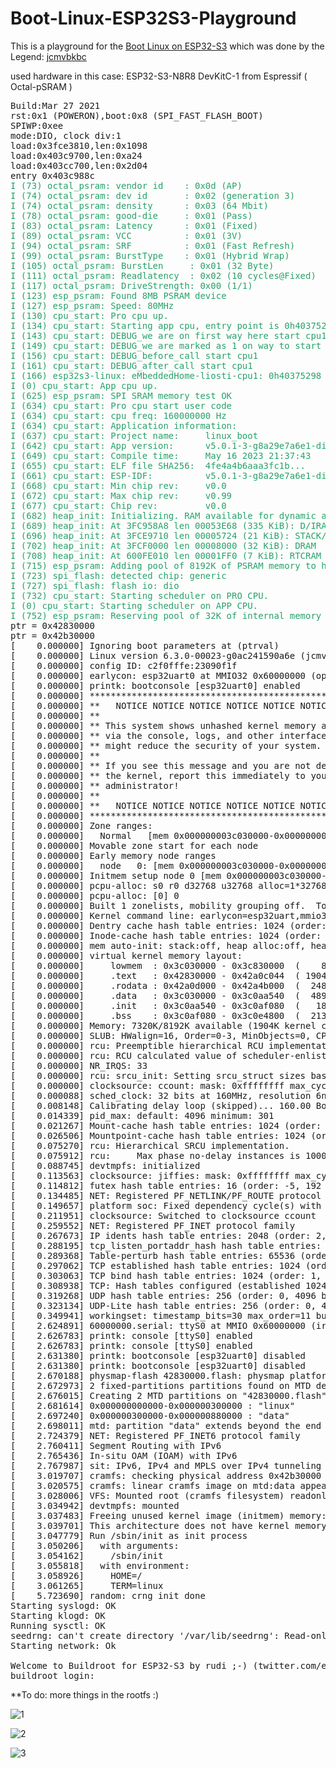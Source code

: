 # Boot-Linux-ESP32S3-Playground
This is a playground for the [Boot Linux on ESP32-S3](http://wiki.osll.ru/doku.php/etc:users:jcmvbkbc:linux-xtensa:esp32s3) which was done by the Legend: [jcmvbkbc](https://github.com/jcmvbkbc) 

used hardware in this case: ESP32-S3-N8R8 DevKitC-1 from Espressif ( Octal-pSRAM ) 

<pre>Build:Mar 27 2021
rst:0x1 (POWERON),boot:0x8 (SPI_FAST_FLASH_BOOT)
SPIWP:0xee
mode:DIO, clock div:1
load:0x3fce3810,len:0x1098
load:0x403c9700,len:0xa24
load:0x403cc700,len:0x2d04
entry 0x403c988c
<font color="#26A269">I (73) octal_psram: vendor id    : 0x0d (AP)</font>
<font color="#26A269">I (74) octal_psram: dev id       : 0x02 (generation 3)</font>
<font color="#26A269">I (74) octal_psram: density      : 0x03 (64 Mbit)</font>
<font color="#26A269">I (78) octal_psram: good-die     : 0x01 (Pass)</font>
<font color="#26A269">I (83) octal_psram: Latency      : 0x01 (Fixed)</font>
<font color="#26A269">I (89) octal_psram: VCC          : 0x01 (3V)</font>
<font color="#26A269">I (94) octal_psram: SRF          : 0x01 (Fast Refresh)</font>
<font color="#26A269">I (99) octal_psram: BurstType    : 0x01 (Hybrid Wrap)</font>
<font color="#26A269">I (105) octal_psram: BurstLen     : 0x01 (32 Byte)</font>
<font color="#26A269">I (111) octal_psram: Readlatency  : 0x02 (10 cycles@Fixed)</font>
<font color="#26A269">I (117) octal_psram: DriveStrength: 0x00 (1/1)</font>
<font color="#26A269">I (123) esp_psram: Found 8MB PSRAM device</font>
<font color="#26A269">I (127) esp_psram: Speed: 80MHz</font>
<font color="#26A269">I (130) cpu_start: Pro cpu up.</font>
<font color="#26A269">I (134) cpu_start: Starting app cpu, entry point is 0h40375298 greeting to the stuff :)</font>
<font color="#26A269">I (143) cpu_start: DEBUG_we are on first way here start cpu1</font>
<font color="#26A269">I (149) cpu_start: DEBUG_we are marked as 1 on way to start cpu1</font>
<font color="#26A269">I (156) cpu_start: DEBUG_before_call start cpu1</font>
<font color="#26A269">I (161) cpu_start: DEBUG_after_call start cpu1</font>
<font color="#26A269">I (166) esp32s3-linux: eMbeddedHome-liosti-cpu1: 0h40375298</font>
<font color="#26A269">I (0) cpu_start: App cpu up.</font>
<font color="#26A269">I (625) esp_psram: SPI SRAM memory test OK</font>
<font color="#26A269">I (634) cpu_start: Pro cpu start user code</font>
<font color="#26A269">I (634) cpu_start: cpu freq: 160000000 Hz</font>
<font color="#26A269">I (634) cpu_start: Application information:</font>
<font color="#26A269">I (637) cpu_start: Project name:     linux_boot</font>
<font color="#26A269">I (642) cpu_start: App version:      v5.0.1-3-g8a29e7a6e1-dirty</font>
<font color="#26A269">I (649) cpu_start: Compile time:     May 16 2023 21:37:43</font>
<font color="#26A269">I (655) cpu_start: ELF file SHA256:  4fe4a4b6aaa3fc1b...</font>
<font color="#26A269">I (661) cpu_start: ESP-IDF:          v5.0.1-3-g8a29e7a6e1-dirty</font>
<font color="#26A269">I (668) cpu_start: Min chip rev:     v0.0</font>
<font color="#26A269">I (672) cpu_start: Max chip rev:     v0.99 </font>
<font color="#26A269">I (677) cpu_start: Chip rev:         v0.0</font>
<font color="#26A269">I (682) heap_init: Initializing. RAM available for dynamic allocation:</font>
<font color="#26A269">I (689) heap_init: At 3FC958A8 len 00053E68 (335 KiB): D/IRAM</font>
<font color="#26A269">I (696) heap_init: At 3FCE9710 len 00005724 (21 KiB): STACK/DRAM</font>
<font color="#26A269">I (702) heap_init: At 3FCF0000 len 00008000 (32 KiB): DRAM</font>
<font color="#26A269">I (708) heap_init: At 600FE010 len 00001FF0 (7 KiB): RTCRAM</font>
<font color="#26A269">I (715) esp_psram: Adding pool of 8192K of PSRAM memory to heap allocator</font>
<font color="#26A269">I (723) spi_flash: detected chip: generic</font>
<font color="#26A269">I (727) spi_flash: flash io: dio</font>
<font color="#26A269">I (732) cpu_start: Starting scheduler on PRO CPU.</font>
<font color="#26A269">I (0) cpu_start: Starting scheduler on APP CPU.</font>
<font color="#26A269">I (752) esp_psram: Reserving pool of 32K of internal memory for DMA/internal allocations</font>
ptr = 0x42830000
ptr = 0x42b30000
[    0.000000] Ignoring boot parameters at (ptrval)
[    0.000000] Linux version 6.3.0-00023-g0ac241590a6e (jcmvbkbc@octofox) (xtensa-generic-elf-gcc (GCC) 13.1.0, GNU ld (GNU Binutils) 2.40) #48 PREEMPT Tue May 16 7:54:35 PDT 2023
[    0.000000] config ID: c2f0fffe:23090f1f
[    0.000000] earlycon: esp32uart0 at MMIO32 0x60000000 (options &apos;115200n8&apos;)
[    0.000000] printk: bootconsole [esp32uart0] enabled
[    0.000000] **********************************************************
[    0.000000] **   NOTICE NOTICE NOTICE NOTICE NOTICE NOTICE NOTICE   **
[    0.000000] **                                                      **
[    0.000000] ** This system shows unhashed kernel memory addresses   **
[    0.000000] ** via the console, logs, and other interfaces. This    **
[    0.000000] ** might reduce the security of your system.            **
[    0.000000] **                                                      **
[    0.000000] ** If you see this message and you are not debugging    **
[    0.000000] ** the kernel, report this immediately to your system   **
[    0.000000] ** administrator!                                       **
[    0.000000] **                                                      **
[    0.000000] **   NOTICE NOTICE NOTICE NOTICE NOTICE NOTICE NOTICE   **
[    0.000000] **********************************************************
[    0.000000] Zone ranges:
[    0.000000]   Normal   [mem 0x000000003c030000-0x000000003c82ffff]
[    0.000000] Movable zone start for each node
[    0.000000] Early memory node ranges
[    0.000000]   node   0: [mem 0x000000003c030000-0x000000003c82ffff]
[    0.000000] Initmem setup node 0 [mem 0x000000003c030000-0x000000003c82ffff]
[    0.000000] pcpu-alloc: s0 r0 d32768 u32768 alloc=1*32768
[    0.000000] pcpu-alloc: [0] 0 
[    0.000000] Built 1 zonelists, mobility grouping off.  Total pages: 2032
[    0.000000] Kernel command line: earlycon=esp32uart,mmio32,0x60000000,115200n8 console=ttyS0,115200n8 debug rw root=mtd:data no_hash_pointers 
[    0.000000] Dentry cache hash table entries: 1024 (order: 0, 4096 bytes, linear)
[    0.000000] Inode-cache hash table entries: 1024 (order: 0, 4096 bytes, linear)
[    0.000000] mem auto-init: stack:off, heap alloc:off, heap free:off
[    0.000000] virtual kernel memory layout:
[    0.000000]     lowmem  : 0x3c030000 - 0x3c830000  (    8 MB)
[    0.000000]     .text   : 0x42830000 - 0x42a0c044  ( 1904 kB)
[    0.000000]     .rodata : 0x42a0d000 - 0x42a4b000  (  248 kB)
[    0.000000]     .data   : 0x3c030000 - 0x3c0aa540  (  489 kB)
[    0.000000]     .init   : 0x3c0aa540 - 0x3c0af080  (   18 kB)
[    0.000000]     .bss    : 0x3c0af080 - 0x3c0e4800  (  213 kB)
[    0.000000] Memory: 7320K/8192K available (1904K kernel code, 489K rwdata, 248K rodata, 94K init, 213K bss, 872K reserved, 0K cma-reserved)
[    0.000000] SLUB: HWalign=16, Order=0-3, MinObjects=0, CPUs=1, Nodes=1
[    0.000000] rcu: Preemptible hierarchical RCU implementation.
[    0.000000] rcu: RCU calculated value of scheduler-enlistment delay is 10 jiffies.
[    0.000000] NR_IRQS: 33
[    0.000000] rcu: srcu_init: Setting srcu_struct sizes based on contention.
[    0.000000] clocksource: ccount: mask: 0xffffffff max_cycles: 0xffffffff, max_idle_ns: 11945377789 ns
[    0.000088] sched_clock: 32 bits at 160MHz, resolution 6ns, wraps every 13421772796ns
[    0.008148] Calibrating delay loop (skipped)... 160.00 BogoMIPS preset
[    0.014339] pid_max: default: 4096 minimum: 301
[    0.021267] Mount-cache hash table entries: 1024 (order: 0, 4096 bytes, linear)
[    0.026506] Mountpoint-cache hash table entries: 1024 (order: 0, 4096 bytes, linear)
[    0.075270] rcu: Hierarchical SRCU implementation.
[    0.075912] rcu: 	Max phase no-delay instances is 1000.
[    0.088745] devtmpfs: initialized
[    0.113563] clocksource: jiffies: mask: 0xffffffff max_cycles: 0xffffffff, max_idle_ns: 19112604462750000 ns
[    0.114812] futex hash table entries: 16 (order: -5, 192 bytes, linear)
[    0.134485] NET: Registered PF_NETLINK/PF_ROUTE protocol family
[    0.149657] platform soc: Fixed dependency cycle(s) with /soc/intc@600c2000
[    0.211951] clocksource: Switched to clocksource ccount
[    0.259552] NET: Registered PF_INET protocol family
[    0.267673] IP idents hash table entries: 2048 (order: 2, 16384 bytes, linear)
[    0.288195] tcp_listen_portaddr_hash hash table entries: 1024 (order: 0, 4096 bytes, linear)
[    0.289368] Table-perturb hash table entries: 65536 (order: 6, 262144 bytes, linear)
[    0.297062] TCP established hash table entries: 1024 (order: 0, 4096 bytes, linear)
[    0.303063] TCP bind hash table entries: 1024 (order: 1, 8192 bytes, linear)
[    0.308938] TCP: Hash tables configured (established 1024 bind 1024)
[    0.319268] UDP hash table entries: 256 (order: 0, 4096 bytes, linear)
[    0.323134] UDP-Lite hash table entries: 256 (order: 0, 4096 bytes, linear)
[    0.349941] workingset: timestamp_bits=30 max_order=11 bucket_order=0
[    2.624891] 60000000.serial: ttyS0 at MMIO 0x60000000 (irq = 1, base_baud = 0) is a ESP32 UART
[    2.626783] printk: console [ttyS0] enabled
[    2.626783] printk: console [ttyS0] enabled
[    2.631380] printk: bootconsole [esp32uart0] disabled
[    2.631380] printk: bootconsole [esp32uart0] disabled
[    2.670188] physmap-flash 42830000.flash: physmap platform flash device: [mem 0x42830000-0x4302ffff]
[    2.672973] 2 fixed-partitions partitions found on MTD device 42830000.flash
[    2.676015] Creating 2 MTD partitions on &quot;42830000.flash&quot;:
[    2.681614] 0x000000000000-0x000000300000 : &quot;linux&quot;
[    2.697240] 0x000000300000-0x000000880000 : &quot;data&quot;
[    2.698011] mtd: partition &quot;data&quot; extends beyond the end of device &quot;42830000.flash&quot; -- size truncated to 0x500000
[    2.724379] NET: Registered PF_INET6 protocol family
[    2.760411] Segment Routing with IPv6
[    2.765436] In-situ OAM (IOAM) with IPv6
[    2.767987] sit: IPv6, IPv4 and MPLS over IPv4 tunneling driver
[    3.019707] cramfs: checking physical address 0x42b30000 for linear cramfs image
[    3.020575] cramfs: linear cramfs image on mtd:data appears to be 1764 KB in size
[    3.028006] VFS: Mounted root (cramfs filesystem) readonly on device 31:1.
[    3.034942] devtmpfs: mounted
[    3.037483] Freeing unused kernel image (initmem) memory: 16K
[    3.039701] This architecture does not have kernel memory protection.
[    3.047779] Run /sbin/init as init process
[    3.050206]   with arguments:
[    3.054162]     /sbin/init
[    3.055818]   with environment:
[    3.058926]     HOME=/
[    3.061265]     TERM=linux
[    5.723690] random: crng init done
Starting syslogd: OK
Starting klogd: OK
Running sysctl: OK
seedrng: can&apos;t create directory &apos;/var/lib/seedrng&apos;: Read-only file system
Starting network: Ok

Welcome to Buildroot for ESP32-S3 by rudi ;-) (twitter.com/eMbeddedHome)
buildroot login: 
</pre>


**To do: more things in the rootfs :)



![1](https://github.com/ESP32DE/Boot-Linux-ESP32S3-Playground/assets/16070445/5d7484bb-652a-4c53-ac6e-52507158d8f0)

![2](https://github.com/ESP32DE/Boot-Linux-ESP32S3-Playground/assets/16070445/a0527e15-11d1-44ff-8987-2b2dd7a29af8)

![3](https://github.com/ESP32DE/Boot-Linux-ESP32S3-Playground/assets/16070445/904cf8db-7ec6-4734-b392-130fbedf66ab)











